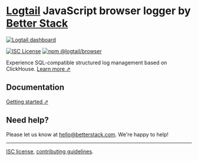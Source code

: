 # [Logtail](https://betterstack.com/logtail) JavaScript browser logger by [Better Stack](https://betterstack.com/)

[![Logtail dashboard](https://user-images.githubusercontent.com/19272921/154085622-59997d5a-3f91-4bc9-a815-3b8ead16d28d.jpeg)](https://betterstack.com/logtail)


[![ISC License](https://img.shields.io/badge/license-ISC-ff69b4.svg)](https://github.com/logtail/logtail-js/blob/master/LICENSE.md)
[![npm @logtail/browser](https://img.shields.io/npm/v/@logtail/browser?color=success&label=npm%20%40logtail%2Fbrowser)](https://www.npmjs.com/package/@logtail/browser)

Experience SQL-compatible structured log management based on ClickHouse. [Learn more ⇗](https://logtail.com/)

## Documentation

[Getting started ⇗](https://betterstack.com/docs/logs/javascript/)

## Need help?
Please let us know at [hello@betterstack.com](mailto:hello@betterstack.com). We're happy to help!

---

[ISC license](https://github.com/logtail/logtail-js/blob/master/LICENSE.md), [contributing guidelines](https://github.com/logtail/logtail-js/blob/master/CONTRIBUTING.md).
